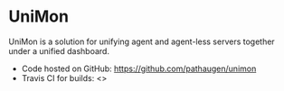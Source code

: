 

# UniMon

UniMon is a solution for unifying agent and agent-less servers together under a unified dashboard.

* Code hosted on GitHub: <https://github.com/pathaugen/unimon>
* Travis CI for builds: <>


